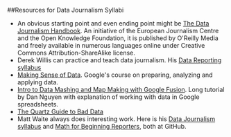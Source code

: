 ##Resources for Data Journalism Syllabi

- An obvious starting point and even ending point might be [The Data Journalism Handbook](http://datajournalismhandbook.org/1.0/en/). An initiative of the European Journalism Centre and the Open Knowledge Foundation, it is published by O'Reilly Media and freely available in numerous languages online under Creative Commons Attribution-ShareAlike license.
- Derek Willis can practice and teach data journalism. His [Data Reporting syllabus](http://dwillis.github.io/data-reporting/)
- [Making Sense of Data](https://datasense.withgoogle.com/course). Google's course on preparing, analyzing and applying data.
- [Intro to Data Mashing and Map Making with Google Fusion](http://www.smalldatajournalism.com/projects/one-offs/mapping-with-fusion-tables/?utm_content=buffer8c5f4&utm_medium=social&utm_source=twitter.com&utm_campaign=buffer). Long tutorial by Dan Nguyen with explanation of working with data in Google spreadsheets.
- [The Quartz Guide to Bad Data](https://github.com/Quartz/bad-data-guide)
- Matt Waite always does interesting work. Here is his [Data Journalism syllabus](https://github.com/mattwaite/JOUR407-Data-Journalism) and [Math for Beginning Reporters](https://github.com/mattwaite/MathForBeginningReporters), both at GitHub.
